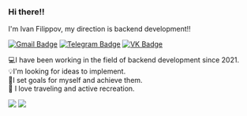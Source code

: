### Hi there!! 
I'm Ivan Filippov, my direction is backend development!!

[![Gmail Badge](https://img.shields.io/badge/-chelyabinezzz@gmail.com-c14438?style=flat&logo=Gmail&logoColor=white&link=mailto:chelyabinezzz@gmail.com)](mailto:chelyabinezzz@gmail.com) [![Telegram Badge](https://img.shields.io/badge/-ivan_xfeel-blue?style=social&logo=telegram&link=https://t.me/ivan_xfeel)](https://t.me/ivan_xfeel) [![VK Badge](https://img.shields.io/badge/vk.com-xfeel-blue?logo=vk&labelColor=blue&color=grey&link=https://vk.com/xfeel)](https://vk.com/xfeel)

💻I have been working in the field of backend development since 2021.<br>
💡I'm looking for ideas to implement.<br>
🎯I set goals for myself and achieve them.<br>
🏈 I love traveling and active recreation.<br>


<!--
**IvanFilippov74/IvanFilippov74** is a ✨ _special_ ✨ repository because its `README.md` (this file) appears on your GitHub profile.

Here are some ideas to get you started:

- 🔭 I’m currently working on ...
- 🌱 I’m currently learning ...
- 👯 I’m looking to collaborate on ...
- 🤔 I’m looking for help with ...
- 💬 Ask me about ...
- 📫 How to reach me: ...
- 😄 Pronouns: ...
- ⚡ Fun fact: ...
-->
![](https://komarev.com/ghpvc/?username=IvanFilippov74&style=plastic&color=green)
![](https://hit.yhype.me/github/profile?user_id=IvanFilippov74)
